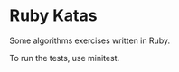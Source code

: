 Ruby Katas
==========

Some algorithms exercises written in Ruby.

To run the tests, use minitest.

